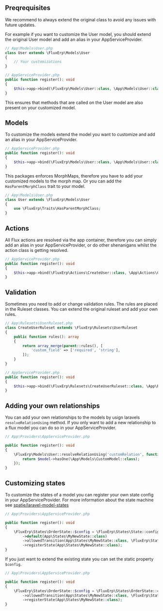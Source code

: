 ## Preqrequisites

We recommend to always extend the original class to avoid any issues with future updates.

For example if you want to customize the User model, you should extend the original User model and add an alias in your AppServiceProvider.

```php
// App\Models\User.php
class User extends \FluxErp\Models\User
{
    // Your customizations
}
```

```php
// AppServiceProvider.php
public function register(): void
{
    $this->app->bind(\FluxErp\Models\User::class, \App\Models\User::class);
}
```

This ensures that methods that are called on the User model are also present on your customized model.

## Models
To customize the models extend the model you want to customize and add an alias in your AppServiceProvider.

```php
// AppServiceProvider.php
public function register(): void
{
    $this->app->bind(\FluxErp\Models\User::class, \App\Models\User::class);
}
```

This packages enforces MorphMaps, therefore you have to add your customized models to the morph map.
Or you can add the `HasParentMorphClass` trait to your model.

```php
// App\Models\User.php
class User extends \FluxErp\Models\User
{
    use \FluxErp\Traits\HasParentMorphClass;
}
```

## Actions
All Flux actions are resolved via the app container, therefore you can simply add an alias in your AppServiceProvider, or do other shenanigans whilst the action class is getting resolved.

```php
// AppServiceProvider.php
public function register(): void
{
    $this->app->bind(\FluxErp\Actions\CreateUser::class, \App\Actions\CreateUser::class);
}
```

## Validation
Sometimes you need to add or change validation rules. The rules are placed in the Ruleset classes. You can extend the original ruleset and add your own rules.

```php
// App\Rulesets\UserRuleset.php
class CreateUserRuleset extends \FluxErp\Rulesets\UserRuleset
{
    public function rules(): array
    {
        return array_merge(parent::rules(), [
            'custom_field' => ['required', 'string'],
        ]);
    }
}
```

```php
// AppServiceProvider.php
public function register(): void
{
    $this->app->bind(\FluxErp\Rulesets\CreateUserRuleset::class, \App\Rulesets\CreateUserRuleset::class);
}
```


## Adding your own relationships

You can add your own relationships to the models by usign laravels `resolveRelationUsing` method.
If you only want to add a new relationship to a flux model you can do so in your AppServiceProvider.

```php
// App\Providers\AppServiceProvider.php

public function register(): void
{
    \FluxErp\Models\User::resolveRelationUsing('customRelation', function ($model) {
        return $model->hasOne(\App\Models\CustomModel::class);
    });
}
```

## Customizing states

To customize the states of a model you can register your own state config in your AppServiceProvider.
For more information about the state machine see [spatie/laravel-model-states](https://spatie.be/docs/laravel-model-states/v2/working-with-states/01-configuring-states#content-manually-registering-states)

```php
// App\Providers\AppServiceProvider.php

public function register(): void
{
    \FluxErp\States\OrderState::$config = \FluxErp\States\State::config()
        ->default(App\States\MyNewState::class)
        ->allowedTransition(App\States\MyNewState::class, \FluxErp\States\Order\Open::class)
        ->registerState(App\States\MyNewState::class);
}
```

If you just want to extend the existing state you can set the static property `$config`.

```php
// App\Providers\AppServiceProvider.php

public function register(): void
{
    \FluxErp\States\OrderState::$config = \FluxErp\States\OrderState::config()
        ->allowedTransition(App\States\MyNewState::class, \FluxErp\States\Order\Open::class)
        ->registerState(App\States\MyNewState::class);
}
```


